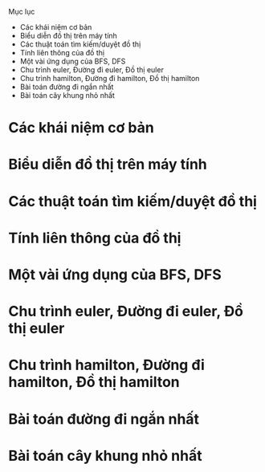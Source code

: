 Mục lục

* Các khái niệm cơ bản
* Biểu diễn đồ thị trên máy tính
* Các thuật toán tìm kiếm/duyệt đồ thị
* Tính liên thông của đồ thị
* Một vài ứng dụng của BFS, DFS
* Chu trình euler, Đường đi euler, Đồ thị euler
* Chu trình hamilton, Đường đi hamilton, Đồ thị hamilton
* Bài toán đường đi ngắn nhất
* Bài toán cây khung nhỏ nhất


# Các khái niệm cơ bản

# Biểu diễn đồ thị trên máy tính

# Các thuật toán tìm kiếm/duyệt đồ thị

# Tính liên thông của đồ thị

# Một vài ứng dụng của BFS, DFS

# Chu trình euler, Đường đi euler, Đồ thị euler

# Chu trình hamilton, Đường đi hamilton, Đồ thị hamilton

# Bài toán đường đi ngắn nhất

# Bài toán cây khung nhỏ nhất

